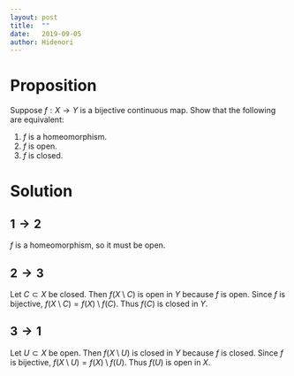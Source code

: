 ```yaml
---
layout: post
title:  ""
date:   2019-09-05
author: Hidenori
---
```


# Proposition
Suppose $f: X \rightarrow Y$ is a bijective continuous map.
Show that the following are equivalent:

1. $f$ is a homeomorphism.
1. $f$ is open.
1. $f$ is closed.

# Solution

## $1 \rightarrow 2$

$f$ is a homeomorphism, so it must be open.

## $2 \rightarrow 3$
Let $C \subset X$ be closed.
Then $f(X \setminus C)$ is open in $Y$ because $f$ is open.
Since $f$ is bijective, $f(X \setminus C) = f(X) \setminus f(C)$.
Thus $f(C)$ is closed in $Y$.

## $3 \rightarrow 1$
Let $U \subset X$ be open.
Then $f(X \setminus U)$ is closed in $Y$ because $f$ is closed.
Since $f$ is bijective, $f(X \setminus U) = f(X) \setminus f(U)$.
Thus $f(U)$ is open in $X$.
